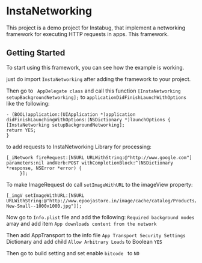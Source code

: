 # InstaNetworking

This project is a demo project for Instabug, that implement a networking framework for executing HTTP requests in apps. This framework.

## Getting Started

To start using this framework, you can see how the example is working.

just do import ``` InstaNetworking ``` after adding the framework to your project.

Then go to ``` AppDelegate class``` and call this function ``` [InstaNetworking setupBackgroundNetworking]; ``` to ``` applicationDidFinishLaunchWithOptions ``` like the following:
```
- (BOOL)application:(UIApplication *)application didFinishLaunchingWithOptions:(NSDictionary *)launchOptions {
[InstaNetworking setupBackgroundNetworking];
return YES;
}
```
to add requests to InstaNetworking Library for processing:

```
[_iNetwork fireRequest:[NSURL URLWithString:@"http://www.google.com"] parameters:nil andVerb:POST withCompletionBlock:^(NSDictionary *response, NSError *error) {
     }];
```

To make ImageRequest do call ``` setImageWithURL ``` to the imageView property:

```
[_imgV setImageWithURL:[NSURL URLWithString:@"http://www.epoojastore.in/image/cache/catalog/Products/Mats-New-Small--1000x1000.jpg"]];
```

Now go to ``` Info.plist ``` file and add the following: ``` Required background modes ``` array and add item ``` App downloads content from the network ```

Then add AppTransport to the info file ``` App Transport Security Settings ``` Dictionary and add child ``` Allow Arbitrary Loads ``` to Boolean ``` YES ```

Then go to build setting and set enable ``` bitcode  ``` to  ``` NO ```